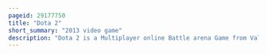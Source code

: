```yaml
---
pageid: 29177750
title: "Dota 2"
short_summary: "2013 video game"
description: "Dota 2 is a Multiplayer online Battle arena Game from Valve in 2013. The Game is a Sequel to Defense of the Ancients, a community-created Mod for Blizzard Entertainment's Warcraft Iii: Reign of Chaos. Dota 2 is played in Matches between two Teams of five Players, with each Team occupying and defending their own separate Base on the Map. Each of the Ten Players independently controls a powerful Character known as a 'Hero' that all have unique Abilities and differing Styles of Play. During a Match Players collect Experience Points and Items for their Heroes to defeat the opposing Team's Heroes in Player Versus Player Combat. A Team wins by being the first to destroy the other Team's 'Ancient', a large Structure located within their Base."
---
```

